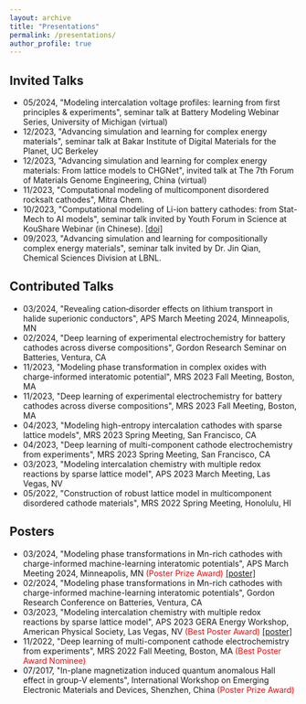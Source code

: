 ```yaml
---
layout: archive
title: "Presentations"
permalink: /presentations/
author_profile: true
---
```


## Invited Talks
* 05/2024, "Modeling intercalation voltage profiles: learning from first principles & experiments", seminar talk at Battery Modeling Webinar Series, University of Michigan (virtual)
* 12/2023, "Advancing simulation and learning for complex energy materials", seminar talk at Bakar Institute of Digital Materials for the Planet, UC Berkeley
* 12/2023, "Advancing simulation and learning for complex energy materials: From lattice models to CHGNet", invited talk at The 7th Forum of Materials Genome Engineering, China (virtual)
* 11/2023, "Computational modeling of multicomponent disordered rocksalt cathodes", Mitra Chem.
* 10/2023, "Computational modeling of Li-ion battery cathodes: from Stat-Mech to AI models", seminar talk invited by Youth Forum in Science at KouShare Webinar (in Chinese). [[doi]](https://dx.doi.org/10.12351/ks.2310.0020)
* 09/2023, "Advancing simulation and learning for compositionally complex energy materials", seminar talk invited by Dr. Jin Qian, Chemical Sciences Division at LBNL.


## Contributed Talks
* 03/2024, "Revealing cation‑disorder effects on lithium transport in halide superionic conductors", APS March Meeting 2024, Minneapolis, MN
* 02/2024, "Deep learning of experimental electrochemistry for battery cathodes across diverse compositions", Gordon Research Seminar on Batteries, Ventura, CA
* 11/2023, "Modeling phase transformation in complex oxides with charge-informed interatomic potential", MRS 2023 Fall Meeting, Boston, MA
* 11/2023, "Deep learning of experimental electrochemistry for battery cathodes across diverse compositions", MRS 2023 Fall Meeting, Boston, MA
* 04/2023, "Modeling high-entropy intercalation cathodes with sparse lattice models", MRS 2023 Spring Meeting, San Francisco, CA
* 04/2023, "Deep learning of multi-component cathode electrochemistry from experiments", MRS 2023 Spring Meeting, San Francisco, CA
* 03/2023, "Modeling intercalation chemistry with multiple redox reactions by sparse lattice model", APS 2023 March Meeting, Las Vegas, NV
* 05/2022, "Construction of robust lattice model in multicomponent disordered cathode materials", MRS 2022 Spring Meeting, Honolulu, HI

## Posters
* 03/2024, "Modeling phase transformations in Mn-rich cathodes with charge-informed machine-learning interatomic potentials", APS March Meeting 2024, Minneapolis, MN <span style="color: red">(Poster Prize Award)</span>  [[poster]](http://zhongpc.github.io/files/APS_2024_Poster.pdf) 
* 02/2024, "Modeling phase transformations in Mn-rich cathodes with charge-informed machine-learning interatomic potentials", Gordon Research Conference on Batteries, Ventura, CA
* 03/2023, "Modeling intercalation chemistry with multiple redox reactions by sparse lattice model", APS 2023 GERA Energy Workshop, American Physical Society, Las Vegas, NV <span style="color: red">(Best Poster Award)</span> [[poster]](http://zhongpc.github.io/files/APS_2023_Poster.pdf) 
* 11/2022, "Deep learning of multi-component cathode electrochemistry from experiments", MRS 2022 Fall Meeting, Boston, MA  <span style="color: red">(Best Poster Award Nominee)</span>
* 07/2017, "In-plane magnetization induced quantum anomalous Hall effect in group-V elements", International Workshop on Emerging Electronic Materials and Devices, Shenzhen, China <span style="color: red">(Poster Prize Award)</span>
